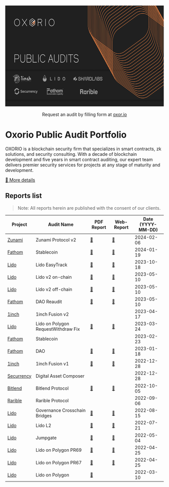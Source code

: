 <p align="center">
  <img width="640" height="320" src="./oxorio.jpg">
</p>

<p align="center">
 Request an audit by filling form at <a href="https://oxor.io/">oxor.io</a>
</p>

# Oxorio Public Audit Portfolio
OXORIO is a blockchain security firm that specializes in smart contracts, zk solutions, and security consulting. With a decade of blockchain development and five years in smart contract auditing, our expert team delivers premier security services for projects at any stage of maturity and development.

[📑 More details](./oxorio.pdf)

## Reports list
> Note: All reports herein are published with the consent of our clients.

| Project | Audit Name | PDF Report | Web-Report | Date (YYYY-MM-DD) |
|---|---|---|---|---|
| [Zunami](https://www.zunami.io/) | Zunami Protocol v2 | [📄](./Zunami/Zunami_Protocol_v2.pdf "Read audit report") | [📑](https://audits.oxor.io/reports/-NpyX0pQGzgLJqd-gSc2 "Read web report") | 2024-02-06 |
| [Fathom](https://fathom.fi/) | Stablecoin | [📄](./Fathom/Stablecoin.pdf "Read audit report") | [📑](https://audits.oxor.io/reports/-Ntzvo0Tum3zOymAJXQ7 "Read web report") | 2024-01-19 |
| [Lido](https://lido.fi/) | Lido EasyTrack | [📄](./Lido/Lido_Easytrack.pdf "Read audit report") | [📑](https://audits.oxor.io/reports/-Ni0CDaFX7Bi16v7UGo_ "Read web report") | 2023-10-18 |
| [Lido](https://lido.fi/) | Lido v2 on-chain | [📄](./Lido/Lido_v2_on_chain.pdf "Read audit report") | [📑](https://audits.oxor.io/reports/-N_rKiHMrKQv7ILXUoML "Read web report") | 2023-05-10 |
| [Lido](https://lido.fi/) | Lido v2 off-chain | [📄](./Lido/Lido_v2_off_chain.pdf "Read audit report") | [📑](https://audits.oxor.io/reports/-NaMQzF2U-4vp24DOJ7R "Read web report") | 2023-05-10 |
| [Fathom](https://fathom.fi/) | DAO Reaudit | [📄](./Fathom/DAO_Reaudit.pdf "Read audit report") | [📑](https://audits.oxor.io/reports/-Nakz-u930WdgP82CZu2 "Read web report") | 2023-05-10 |
| [1inch](https://1inch.io/) | 1inch Fusion v2 | | | 2023-04-17 |
| [Lido](https://lido.fi/) | Lido on Polygon RequestWithdraw Fix | [📄](./Lido/Lido_on_Polygon_RequestWithdraw_Fix.pdf "Read audit report") | [📑](https://audits.oxor.io/reports/-NakzTXP4P5gDSch1GiQ "Read web report") | 2023-03-24 |
| [Fathom](https://fathom.fi/) | Stablecoin | | | 2023-02-23 |
| [Fathom](https://fathom.fi/) | DAO | [📄](./Fathom/DAO.pdf "Read audit report") | [📑](https://audits.oxor.io/reports/-Nakz-u930WdgP82CZu2 "Read web report") | 2023-01-18 |
| [1inch](https://1inch.io/) | 1inch Fusion v1 | [📄](./1inch/Fusion_mode_v1.pdf "Read audit report") | [📑](https://audits.oxor.io/reports/-Nal2wu48CmIgukjmUwI "Read web report") | 2022-12-28 |
| [Securrency](https://securrency.com/) | Digital Asset Composer | | | 2022-12-28 |
| [Bitlend](https://bitlend.fi/) | Bitlend Protocol | [📄](./Bitlend/Bitlend.pdf "Read audit report") | [📑](https://audits.oxor.io/reports/-Nal4Ef2_4806CwGjd84 "Read web report") | 2022-10-05 |
| [Rarible](https://rarible.com/) | Rarible Protocol | | | 2022-09-06 |
| [Lido](https://lido.fi/) | Governance Crosschain Bridges | [📄](./Lido/Governance_Crosschain_Bridges.pdf "Read audit report") | [📑](https://audits.oxor.io/reports/-NapPvPtIxs_kd6q8aEq "Read web report") | 2022-08-15 |
| [Lido](https://lido.fi/) | Lido L2 | [📄](./Lido/Lido_L2.pdf "Read audit report") | [📑](https://audits.oxor.io/reports/-NapZrjJ18Wu4YXijRmz "Read web report") | 2022-07-21 |
| [Lido](https://lido.fi/) | Jumpgate | [📄](./Lido/Jumpgate%20Report.pdf "Read audit report") | [📑](https://audits.oxor.io/reports/-Nap_atSbm-LutqP8TRZ "Read web report") | 2022-05-04 |
| [Lido](https://lido.fi/) | Lido on Polygon PR69 | [📄](./Lido/Lido%20on%20Polygon%20PR69%20Report.pdf "Read audit report") | [📑](https://audits.oxor.io/reports/-NapaqA4HTV5Kut_dqZS "Read web report") | 2022-04-25 |
| [Lido](https://lido.fi/) | Lido on Polygon PR67 | [📄](./Lido/Lido%20on%20Polygon%20PR67%20Report.pdf "Read audit report") | [📑](https://audits.oxor.io/reports/-Napxdo4VHsuWTQPyw87 "Read web report") | 2022-04-25 |
| [Lido](https://lido.fi/) | Lido on Polygon | [📄](./Lido/Lido%20on%20Polygon%20Report.pdf "Read audit report") | | 2022-03-10 |
